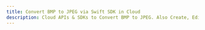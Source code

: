 ---title: Convert BMP to JPEG via Swift SDK in Clouddescription: Cloud APIs & SDKs to Convert BMP to JPEG. Also Create, Edit & Render Microsoft Word & OpenOffice documents in the Cloud.---